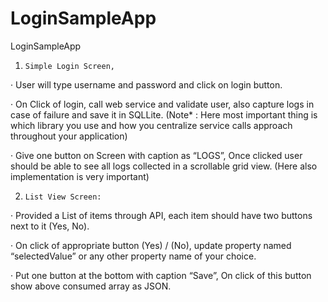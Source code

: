 # LoginSampleApp
LoginSampleApp
1.     Simple Login Screen,           

·         User will type username and password and click on login button.

·         On Click of login, call web service and validate user, also capture logs in case of failure and save it in SQLLite. (Note* : Here most important thing is which library you use and how you centralize service calls approach throughout your application)

·         Give one button on Screen with caption as “LOGS”, Once clicked user should be able to see all logs collected in a scrollable grid view. (Here also implementation is very important)

2.     List View Screen:

·         Provided a List of items through API, each item should have two buttons next to it (Yes, No).

·         On click of appropriate button (Yes) / (No), update property named “selectedValue” or any other property name of your choice.

·         Put one button at the bottom with caption “Save”, On click of this button show above consumed array as JSON.
